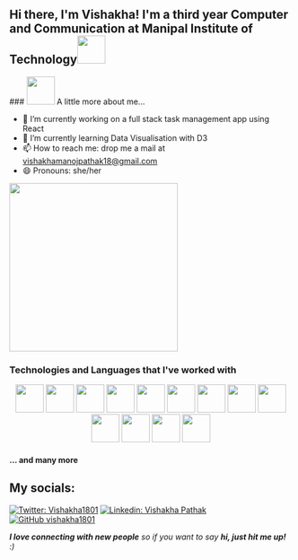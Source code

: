 <h2> Hi there, I'm Vishakha! I'm a third year Computer and Communication at Manipal Institute of Technology<img src="https://media.giphy.com/media/mGcNjsfWAjY5AEZNw6/giphy.gif" width="50"></h2>

<p>
  <p>
    ### <img src="https://media.giphy.com/media/VgCDAzcKvsR6OM0uWg/giphy.gif" width="50"> A little more about me...  

  - 🔭 I’m currently working on a full stack task management app using React 
  - 🌱 I’m currently learning Data Visualisation with D3
  - 📫 How to reach me: drop me a mail at vishakhamanojpathak18@gmail.com
  - 😄 Pronouns: she/her
  </p>
  <p>
    <img width="300" src="https://media.giphy.com/media/XFvrAjthX6yxVY1Ndx/giphy.gif">
  </p>
</p>


<h3>Technologies and Languages that I've worked with </h3>
  <p align="center">
    <img src="https://media3.giphy.com/media/ln7z2eWriiQAllfVcn/200w.webp" width="50">
    <img src="https://media.giphy.com/media/Sr8xDpMwVKOHUWDVRD/giphy.gif" width="50">
    <img src="https://i.giphy.com/media/eNAsjO55tPbgaor7ma/200w.webp" width="50">
    <img src="https://media.giphy.com/media/kdFc8fubgS31b8DsVu/giphy.gif" width="50">
    <img src="https://media.giphy.com/media/wgFWLRiND4bkyYR4IN/giphy.gif" width="50">
    <img src="https://media.giphy.com/media/kH1DBkPNyZPOk0BxrM/giphy.gif" width="50">
    <img src="https://media.giphy.com/media/IdyAQJVN2kVPNUrojM/giphy.gif" width="50">
    <img src="https://media.giphy.com/media/Ri2TUcKlaOcaDBxFpY/giphy.gif" width="50">
    <img src="https://cdn.dribbble.com/users/2653319/screenshots/6813714/figma_logo_animation.gif" width="50">
    <img src="https://roszkowski.dev/images/2020-05-04/flutter_logo_leg.gif" width="50">
    <img src="https://www.vhv.rs/dpng/d/140-1407237_sass-logo-svg-hd-png-download.png" width="50">
    <img src="https://seeklogo.com/images/P/postman-logo-F43375A2EB-seeklogo.com.png" width="50">
    <img src="https://i.pinimg.com/originals/3a/dd/91/3add91b6689fdc3ecf69b5fa892181d9.gif" width="50">
  </p> <h4> ... and many more </h4>
  
## My socials:
[![Twitter: Vishakha1801](https://img.shields.io/twitter/follow/Vishakha1801?style=social)](https://twitter.com/Vishakha1801)
[![Linkedin: Vishakha Pathak](https://img.shields.io/badge/linkedin-follow%20Vishakha-yellow)](https://www.linkedin.com/in/vishakha-pathak-b6643b20a/)
[![GitHub vishakha1801](https://img.shields.io/github/followers/vishakha1801?style=social)](https://github.com/vishakha1801)

<em><b>I love connecting with new people</b> so if you want to say <b>hi, just hit me up!</b> :)</em>

